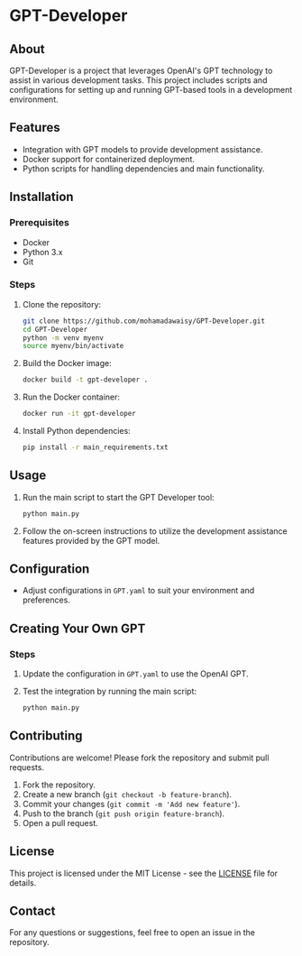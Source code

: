 # GPT-Developer

## About
GPT-Developer is a project that leverages OpenAI's GPT technology to assist in various development tasks. This project includes scripts and configurations for setting up and running GPT-based tools in a development environment.

## Features
- Integration with GPT models to provide development assistance.
- Docker support for containerized deployment.
- Python scripts for handling dependencies and main functionality.

## Installation
### Prerequisites
- Docker
- Python 3.x
- Git

### Steps
1. Clone the repository:
    ```sh
    git clone https://github.com/mohamadawaisy/GPT-Developer.git
    cd GPT-Developer
    python -m venv myenv
    source myenv/bin/activate
    ```
2. Build the Docker image:
    ```sh
    docker build -t gpt-developer .
    ```
3. Run the Docker container:
    ```sh
    docker run -it gpt-developer
    ```
4. Install Python dependencies:
    ```sh
    pip install -r main_requirements.txt
    ```

## Usage
1. Run the main script to start the GPT Developer tool:
    ```sh
    python main.py
    ```
2. Follow the on-screen instructions to utilize the development assistance features provided by the GPT model.

## Configuration
- Adjust configurations in `GPT.yaml` to suit your environment and preferences.

## Creating Your Own GPT

### Steps

1. Update the configuration in `GPT.yaml` to use the OpenAI GPT.

2. Test the integration by running the main script:
    ```sh
    python main.py
    ```

## Contributing
Contributions are welcome! Please fork the repository and submit pull requests.

1. Fork the repository.
2. Create a new branch (`git checkout -b feature-branch`).
3. Commit your changes (`git commit -m 'Add new feature'`).
4. Push to the branch (`git push origin feature-branch`).
5. Open a pull request.

## License
This project is licensed under the MIT License - see the [LICENSE](LICENSE) file for details.

## Contact
For any questions or suggestions, feel free to open an issue in the repository.

